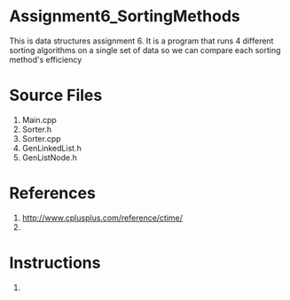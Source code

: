 # Assignment6_SortingMethods
This is data structures assignment 6. It is a program that runs 4 different sorting algorithms on a single set of data so we can compare each sorting method's efficiency

# Source Files
1. Main.cpp
2. Sorter.h
3. Sorter.cpp
4. GenLinkedList.h
5. GenListNode.h


# References
1. http://www.cplusplus.com/reference/ctime/
2. 

# Instructions
1. 
